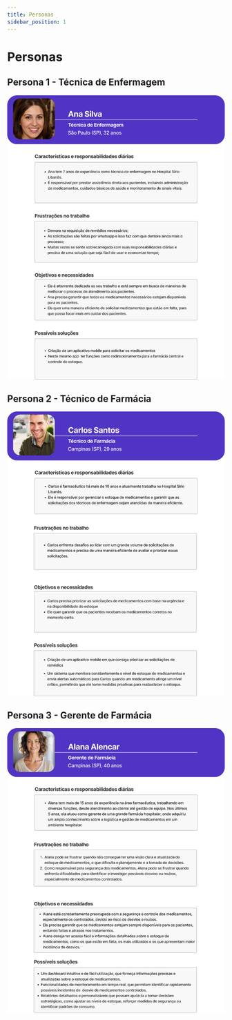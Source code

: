 ```yaml
---
title: Personas
sidebar_position: 1
---
```


# Personas


## Persona 1 - Técnica de Enfermagem
![persona 1](../../../static/img/sprint-1/persona1.png)

## Persona 2 - Técnico de Farmácia
 ![persona 1](../../../static/img/sprint-1/persona2.png)

 ## Persona 3 - Gerente de Farmácia
 ![persona 1](../../../static/img/sprint-1/persona3.png)
